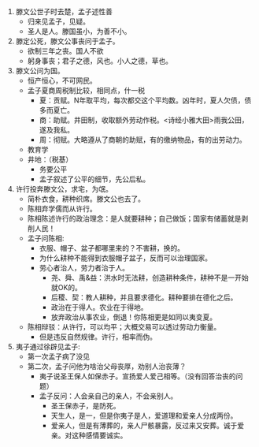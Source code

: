 1. 滕文公世子时去楚，孟子述性善
    * 归来见孟子，见疑。
    * 圣人是人。滕国虽小，为善不小。
2. 滕定公死，滕文公事丧问于孟子。
    * 欲制三年之丧。国人不欲
    * 躬身事丧；君子之德，风也。小人之德，草也。
3. 滕文公问为国。
    * 恒产恒心，不可网民。
    * 孟子夏商周税制比较，相同点，什一税
        * 夏：贡赋。N年取平均，每次都交这个平均数。凶年时，夏人欠债，债多而夏亡。
        * 商：助赋。井田制，收取额外劳动作税。<诗经小雅大田>雨我公田，遂及我私。
        * 周：彻赋。大略遵从了商朝的助赋，有的缴纳物品，有的出劳动力。
    * 教育学
    * 井地：（税基）
        * 务要公平
        * 孟子叙述了公平的细节，先公后私。
4. 许行投奔滕文公，求宅，为氓。
    * 简朴衣食，耕种织席。滕文公也去了。
    * 陈相弃学儒而从许行。
    * 陈相陈述许行的政治理念：是人就要耕种；自己做饭；国家有储蓄就是剥削人民！
    * 孟子问陈相:
        * 衣服、帽子、盆子都哪里来的？不害耕，换的。
        * 为什么耕种不能得到衣服帽子盆子，反而可以治理国家。
        * 劳心者治人，劳力者治于人。
            * 尧、舜、禹&益：洪水时无法耕，创造耕种条件，耕种不是一开始就OK的。
            * 后稷、契：教人耕种，并且要求德化。耕种要排在德化之后。
            * 政治在于得人。农业在于得地。
            * 放弃政治从事农业，倒退！你陈相更是如同以夷变夏。
    * 陈相辩驳：从许行，可以均平；大概交易可以透过劳动力衡量。
        * 但是违反自然规律。许行，相率而伪。
5. 夷子通过徐辟见孟子:
    * 第一次孟子病了没见
    * 第二次，孟子问他为啥治父母丧厚，劝别人治丧薄？
        * 夷子说圣王保人如保赤子。宣扬爱人爱己相等。（没有回答治丧的问题）
        * 孟子反问：人会亲自己的亲人，不会亲别人。
            * 圣王保赤子，是防死。
            * 天生人，是一，但是你夷子是人，爱道理和爱亲人分成两份。
            * 爱亲人，但是有薄葬的，亲人尸骸暴露，反过来又安葬。诚于爱亲。对这种感情要诚实。
